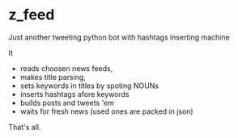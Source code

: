 # z_feed
Just another tweeting python bot with hashtags inserting machine

It 
* reads choosen news feeds, 
* makes title parsing,
* sets keywords in titles by spoting NOUNs
* inserts hashtags afore keywords
* builds posts and tweets 'em
* waits for fresh news (used ones are packed in json) 

That's all.


